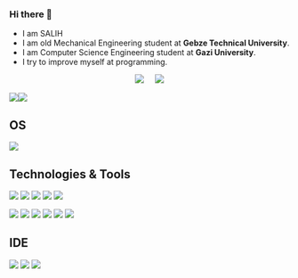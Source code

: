 ### Hi there 👋

- I am SALIH
 - I am old Mechanical Engineering student at  <b>Gebze Technical University</b>. 
 - I am  Computer Science Engineering student at  <b>Gazi University</b>.
- I  try to improve myself at programming.
 
<p align='center'>
  <a href="https://www.linkedin.com/in/abdullah-salih-%C3%B6ner-a57323207/"><img src="https://img.shields.io/badge/linkedin-%230077B5.svg?&style=for-the-badge&logo=linkedin&logoColor=white" /></a>&nbsp;&nbsp;&nbsp;&nbsp;
  <a href="mailto:riyadlioner00@hotmail.com"><img src="https://img.shields.io/badge/-Email-red?&style=for-the-badge&logo=microsoft%20outlook&logoColor=white" /></a>
</p>

   
<a href="https://github.com/AbdullahSalihOner"><img align="center" src="https://github-readme-stats.vercel.app/api?username=AbdullahSalihOner&show_icons=true&bg_color=0d1117&text_color=bdc3c7&title_color=F4D03E&icon_color=F4D03E&hide_border=true" /></a><a href="https://github.com/ahmet-cetinkaya"><img align="center" src="https://github-readme-stats.vercel.app/api/top-langs/?username=AbdullahSalihOner&bg_color=0d1117&text_color=bdc3c7&title_color=F4D03E&hide_border=true&layout=compact&langs_count=10" /></a>


## OS
<img src="https://img.shields.io/badge/Windows-black?style=for-the-badge&logo=windows&logoColor=white"></img>

## Technologies & Tools 
<img src="https://img.shields.io/badge/C%23-239120?style=for-the-badge&logo=c-sharp&logoColor=white"></img>
<img src="https://img.shields.io/badge/.NET-5C2D91?style=for-the-badge&logo=.net&logoColor=white"></img>
<img src="https://img.shields.io/badge/Java-ED8B00?style=for-the-badge&logo=java&logoColor=white"></img>
<img src="https://img.shields.io/badge/Spring-6DB33F?style=for-the-badge&logo=spring&logoColor=white"></img>
<img src="https://img.shields.io/badge/Microsoft_SQL_Server-CC2927?style=for-the-badge&logo=microsoft-sql-server&logoColor=white"></img>

<img src="https://img.shields.io/badge/Angular-DD0031?style=for-the-badge&logo=angular&logoColor=white"></img>
<img src="https://img.shields.io/badge/React-blue?style=for-the-badge&logo=react&logoColor=white"></img>
<img src="https://img.shields.io/badge/TypeScript-007ACC?style=for-the-badge&logo=typescript&logoColor=white"></img>
<img src="https://img.shields.io/badge/Bootstrap-563D7C?style=for-the-badge&logo=bootstrap&logoColor=white"></img>
<img src="https://img.shields.io/badge/HTML5-E34F26?style=for-the-badge&logo=html5&logoColor=white"></img>
<img src="https://img.shields.io/badge/CSS3-1572B6?style=for-the-badge&logo=css3&logoColor=white"></img>




## IDE
<img src="https://img.shields.io/badge/Visual_Studio_2019-purple?style=for-the-badge&logo=visual%20studio&logoColor=white"></img>
<img src="https://img.shields.io/badge/Visual_Studio_Code-black?style=for-the-badge&logo=visual%20studio%20code&logoColor=blue"></img>
<img src="https://img.shields.io/badge/Eclipse-navy?style=for-the-badge&logo=eclipse&logoColor=white"></img>





<!--
**AbdullahSalihOner/AbdullahSalihOner** is a ✨ _special_ ✨ repository because its `README.md` (this file) appears on your GitHub profile.

Here are some ideas to get you started:

- 🔭 I’m currently working on ...
- 🌱 I’m currently learning 
- 👯 I’m looking to collaborate on ...
- 🤔 I’m looking for help with ...
- 💬 Ask me about ...
- 📫 How to reach me: ...
- 😄 Pronouns: ...
- ⚡ Fun fact: ...
-->
